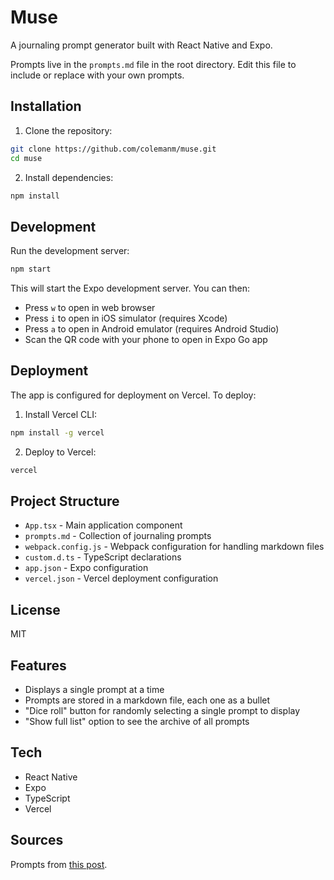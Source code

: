 # Muse

A journaling prompt generator built with React Native and Expo.

Prompts live in the `prompts.md` file in the root directory. Edit this file to include or replace with your own prompts.

## Installation

1. Clone the repository:
```bash
git clone https://github.com/colemanm/muse.git
cd muse
```

2. Install dependencies:
```bash
npm install
```


## Development

Run the development server:
```bash
npm start
```

This will start the Expo development server. You can then:
- Press `w` to open in web browser
- Press `i` to open in iOS simulator (requires Xcode)
- Press `a` to open in Android emulator (requires Android Studio)
- Scan the QR code with your phone to open in Expo Go app

## Deployment

The app is configured for deployment on Vercel. To deploy:

1. Install Vercel CLI:
```bash
npm install -g vercel
```

2. Deploy to Vercel:
```bash
vercel
```

## Project Structure

- `App.tsx` - Main application component
- `prompts.md` - Collection of journaling prompts
- `webpack.config.js` - Webpack configuration for handling markdown files
- `custom.d.ts` - TypeScript declarations
- `app.json` - Expo configuration
- `vercel.json` - Vercel deployment configuration

## License

MIT

## Features

- Displays a single prompt at a time
- Prompts are stored in a markdown file, each one as a bullet
- "Dice roll" button for randomly selecting a single prompt to display
- "Show full list" option to see the archive of all prompts

## Tech

- React Native
- Expo
- TypeScript
- Vercel

## Sources

Prompts from [this post]([text](https://www.reddit.com/r/Journaling/comments/r7bsmz/long_list_of_journal_prompts/)).
